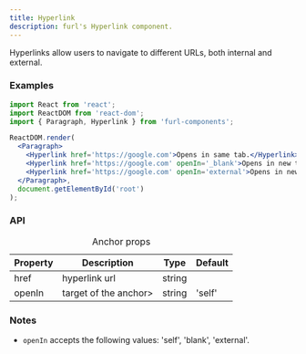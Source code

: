 ```yaml
---
title: Hyperlink
description: furl's Hyperlink component.
---
```


Hyperlinks allow users to navigate to different URLs, both internal and external.

### Examples

<hyperlinkexamples></hyperlinkexamples>

```jsx
import React from 'react';
import ReactDOM from 'react-dom';
import { Paragraph, Hyperlink } from 'furl-components';

ReactDOM.render(
  <Paragraph>
    <Hyperlink href='https://google.com'>Opens in same tab.</Hyperlink>
    <Hyperlink href='https://google.com' openIn='_blank'>Opens in new tab.</Hyperlink>
    <Hyperlink href='https://google.com' openIn='external'>Opens in new tab with noopener noreferrer.</Hyperlink>
  </Paragraph>, 
  document.getElementById('root')
);
```

### API

<table>
  <caption>Anchor props</caption>
  <thead>
    <tr>
      <th>Property</th>
      <th colspan="3">Description</th>
      <th>Type</th>
      <th>Default</th>
    </tr>
  </thead>
  <tbody>
    <tr>
      <td class="font-c">href</td>
      <td colspan="3">hyperlink url</td>
      <td>string</td>
      <td class='font-c'></td>
    </tr>
    <tr>
      <td class="font-c">openIn</td>
      <td colspan="3">target of the anchor></td>
      <td>string</td>
      <td class='font-c'>'self'</td>
    </tr>
  </tbody>
</table>

### Notes

* `openIn` accepts the following values: <span class="font-c">'self', 'blank', 'external'</span>.